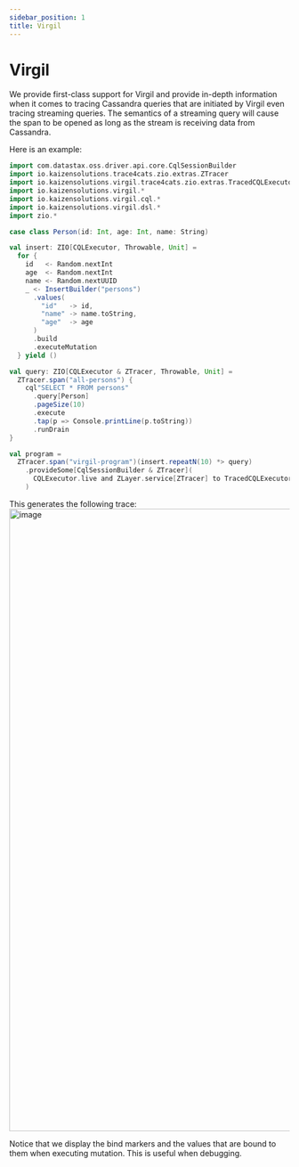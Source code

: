 ```yaml
---
sidebar_position: 1
title: Virgil
---
```


# Virgil
We provide first-class support for Virgil and provide in-depth information when it comes to tracing Cassandra queries 
that are initiated by Virgil even tracing streaming queries. The semantics of a streaming query will cause the span to 
be opened as long as the stream is receiving data from Cassandra.

Here is an example:
```scala mdoc:compile-only
import com.datastax.oss.driver.api.core.CqlSessionBuilder
import io.kaizensolutions.trace4cats.zio.extras.ZTracer
import io.kaizensolutions.virgil.trace4cats.zio.extras.TracedCQLExecutor
import io.kaizensolutions.virgil.*
import io.kaizensolutions.virgil.cql.*
import io.kaizensolutions.virgil.dsl.*
import zio.*

case class Person(id: Int, age: Int, name: String)

val insert: ZIO[CQLExecutor, Throwable, Unit] =
  for {
    id   <- Random.nextInt
    age  <- Random.nextInt
    name <- Random.nextUUID
    _ <- InsertBuilder("persons")
      .values(
        "id"   -> id,
        "name" -> name.toString,
        "age"  -> age
      )
      .build
      .executeMutation
  } yield ()

val query: ZIO[CQLExecutor & ZTracer, Throwable, Unit] = 
  ZTracer.span("all-persons") {
    cql"SELECT * FROM persons"
      .query[Person]
      .pageSize(10)
      .execute
      .tap(p => Console.printLine(p.toString))
      .runDrain
}

val program = 
  ZTracer.span("virgil-program")(insert.repeatN(10) *> query)
    .provideSome[CqlSessionBuilder & ZTracer](
      CQLExecutor.live and ZLayer.service[ZTracer] to TracedCQLExecutor.layer
    )
```

This generates the following trace:
<img width="1118" alt="image" src="https://github.com/kaizen-solutions/trace4cats-zio-extras/assets/14280155/021f1dc6-7b3d-4ace-91bf-c34912f2ad78"></img>

Notice that we display the bind markers and the values that are bound to them when executing mutation. 
This is useful when debugging.
